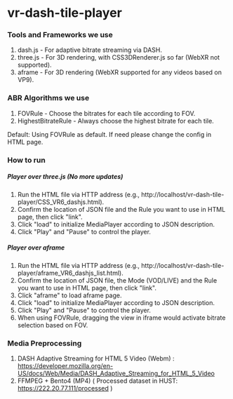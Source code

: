 # vr-dash-tile-player

### Tools and Frameworks we use

1. dash.js - For adaptive bitrate streaming via DASH.
2. three.js - For 3D rendering, with CSS3DRenderer.js so far (WebXR not supported).
3. aframe - For 3D rendering (WebXR supported for any videos based on VP9).

### ABR Algorithms we use

1. FOVRule - Choose the bitrates for each tile according to FOV.
2. HighestBitrateRule - Always choose the highest bitrate for each tile.

Default: Using FOVRule as default. If need please change the config in HTML page.

### How to run

##### Player over three.js (No more updates)

1. Run the HTML file via HTTP address (e.g., http://localhost/vr-dash-tile-player/CSS_VR6_dashjs.html).
2. Confirm the location of JSON file and the Rule you want to use in HTML page, then click "link".
3. Click "load" to initialize MediaPlayer according to JSON description.
4. Click "Play" and "Pause" to control the player.

##### Player over aframe

1. Run the HTML file via HTTP address (e.g., http://localhost/vr-dash-tile-player/aframe_VR6_dashjs_list.html).
2. Confirm the location of JSON file, the Mode (VOD/LIVE) and the Rule you want to use in HTML page, then click "link".
3. Click "aframe" to load aframe page.
4. Click "load" to initialize MediaPlayer according to JSON description.
5. Click "Play" and "Pause" to control the player.
6. When using FOVRule, dragging the view in iframe would activate bitrate selection based on FOV.

### Media Preprocessing

1. DASH Adaptive Streaming for HTML 5 Video (Webm) : https://developer.mozilla.org/en-US/docs/Web/Media/DASH_Adaptive_Streaming_for_HTML_5_Video
2. FFMPEG + Bento4 (MP4)
( Processed dataset in HUST: https://222.20.77.111/processed )


